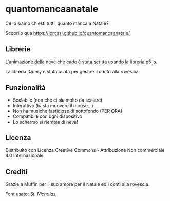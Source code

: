 # quantomancaanatale
Ce lo siamo chiesti tutti, quanto manca a Natale?

Scoprilo qua https://lorossi.github.io/quantomancaanatale/

## Librerie
L'animazione della neve che cade è stata scritta usando la libreria p5.js.

La libreria jQuery è stata usata per gestire il conto alla rovescia

## Funzionalità
- Scalabile (non che ci sia molto da scalare)
- Interattivo (basta mouvere il mouse...)
- Non ha musiche fastidiose di sottofondo (PER ORA)
- Compatibile con ogni dispositivo
- Lo schermo si riempie di neve!

## Licenza
Distribuito con Licenza Creative Commons - Attribuzione Non commerciale 4.0 Internazionale

## Crediti
Grazie a Muffin per il suo amore per il Natale ed i conti alla rovescia.

Font usato: *St. Nicholas*
